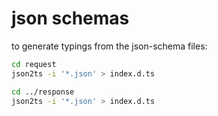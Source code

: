 # json schemas

to generate typings from the json-schema files:

```bash
cd request
json2ts -i '*.json' > index.d.ts

cd ../response
json2ts -i '*.json' > index.d.ts
```